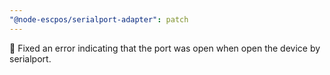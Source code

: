 ```yaml
---
"@node-escpos/serialport-adapter": patch
---
```


🐛 Fixed an error indicating that the port was open when open the device by serialport.
